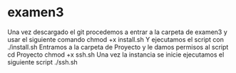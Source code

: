 # examen3

Una vez descargado el git procedemos a entrar a la carpeta de examen3 y usar el siguiente comando
chmod +x install.sh
Y ejecutamos el script con
./install.sh
Entramos a la carpeta de Proyecto y le damos permisos al script
cd Proyecto
chmod +x ssh.sh
Una vez la instancia se inicie ejecutamos el siguiente script
./ssh.sh


